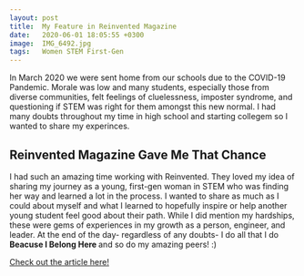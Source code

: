 ```yaml
---
layout: post
title:  My Feature in Reinvented Magazine
date:   2020-06-01 18:05:55 +0300
image:  IMG_6492.jpg
tags:   Women STEM First-Gen
---
```


In March 2020 we were sent home from our schools due to the COVID-19 Pandemic. Morale was low and many students, especially those from diverse communities, felt feelings of cluelessness, imposter syndrome, and questioning if STEM was right for them amongst this new normal. I had many doubts throughout my time in high school and starting collegem so I wanted to share my experinces.

## Reinvented Magazine Gave Me That Chance

I had such an amazing time working with Reinvented. They loved my idea of sharing my journey as a young, first-gen woman in STEM who was finding her way and learned a lot in the process. I wanted to share as much as I could about myself and what I learned to hopefully inspire or help another young student feel good about their path. While I did mention my hardships, these were gems of experiences in my growth as a person, engineer, and leader. At the end of the day- regardless of any doubts- I do all that I do <b> Beacuse I Belong Here </b> and so do my amazing peers! :)

<a href = "https://www.reinventedmagazine.com/post/because-i-belong-here"> Check out the article here! </a>


